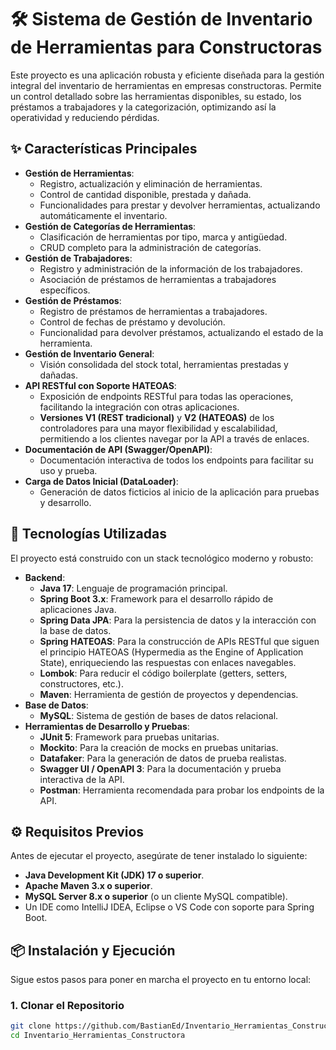 # 🛠️ Sistema de Gestión de Inventario de Herramientas para Constructoras

Este proyecto es una aplicación robusta y eficiente diseñada para la gestión integral del inventario de herramientas en empresas constructoras. Permite un control detallado sobre las herramientas disponibles, su estado, los préstamos a trabajadores y la categorización, optimizando así la operatividad y reduciendo pérdidas.

## ✨ Características Principales

*   **Gestión de Herramientas**:
    *   Registro, actualización y eliminación de herramientas.
    *   Control de cantidad disponible, prestada y dañada.
    *   Funcionalidades para prestar y devolver herramientas, actualizando automáticamente el inventario.
*   **Gestión de Categorías de Herramientas**:
    *   Clasificación de herramientas por tipo, marca y antigüedad.
    *   CRUD completo para la administración de categorías.
*   **Gestión de Trabajadores**:
    *   Registro y administración de la información de los trabajadores.
    *   Asociación de préstamos de herramientas a trabajadores específicos.
*   **Gestión de Préstamos**:
    *   Registro de préstamos de herramientas a trabajadores.
    *   Control de fechas de préstamo y devolución.
    *   Funcionalidad para devolver préstamos, actualizando el estado de la herramienta.
*   **Gestión de Inventario General**:
    *   Visión consolidada del stock total, herramientas prestadas y dañadas.
*   **API RESTful con Soporte HATEOAS**:
    *   Exposición de endpoints RESTful para todas las operaciones, facilitando la integración con otras aplicaciones.
    *   **Versiones V1 (REST tradicional)** y **V2 (HATEOAS)** de los controladores para una mayor flexibilidad y escalabilidad, permitiendo a los clientes navegar por la API a través de enlaces.
*   **Documentación de API (Swagger/OpenAPI)**:
    *   Documentación interactiva de todos los endpoints para facilitar su uso y prueba.
*   **Carga de Datos Inicial (DataLoader)**:
    *   Generación de datos ficticios al inicio de la aplicación para pruebas y desarrollo.

## 🚀 Tecnologías Utilizadas

El proyecto está construido con un stack tecnológico moderno y robusto:

*   **Backend**:
    *   **Java 17**: Lenguaje de programación principal.
    *   **Spring Boot 3.x**: Framework para el desarrollo rápido de aplicaciones Java.
    *   **Spring Data JPA**: Para la persistencia de datos y la interacción con la base de datos.
    *   **Spring HATEOAS**: Para la construcción de APIs RESTful que siguen el principio HATEOAS (Hypermedia as the Engine of Application State), enriqueciendo las respuestas con enlaces navegables.
    *   **Lombok**: Para reducir el código boilerplate (getters, setters, constructores, etc.).
    *   **Maven**: Herramienta de gestión de proyectos y dependencias.
*   **Base de Datos**:
    *   **MySQL**: Sistema de gestión de bases de datos relacional.
*   **Herramientas de Desarrollo y Pruebas**:
    *   **JUnit 5**: Framework para pruebas unitarias.
    *   **Mockito**: Para la creación de mocks en pruebas unitarias.
    *   **Datafaker**: Para la generación de datos de prueba realistas.
    *   **Swagger UI / OpenAPI 3**: Para la documentación y prueba interactiva de la API.
    *   **Postman**: Herramienta recomendada para probar los endpoints de la API.

## ⚙️ Requisitos Previos

Antes de ejecutar el proyecto, asegúrate de tener instalado lo siguiente:

*   **Java Development Kit (JDK) 17 o superior**.
*   **Apache Maven 3.x o superior**.
*   **MySQL Server 8.x o superior** (o un cliente MySQL compatible).
*   Un IDE como IntelliJ IDEA, Eclipse o VS Code con soporte para Spring Boot.

## 📦 Instalación y Ejecución

Sigue estos pasos para poner en marcha el proyecto en tu entorno local:

### 1. Clonar el Repositorio

```bash
git clone https://github.com/BastianEd/Inventario_Herramientas_Constructora.git
cd Inventario_Herramientas_Constructora

